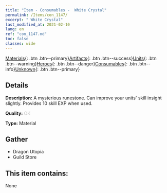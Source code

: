 ```yaml
---
title: "Item - Consumables -  White Crystal"
permalink: /Items/con_1147/
excerpt: " White Crystal"
last_modified_at: 2021-02-10
lang: en
ref: "con_1147.md"
toc: false
classes: wide
---
```

 [Materials](/Items/){: .btn .btn--primary}[Artifacts](/Items/Artifacts/){: .btn .btn--success}[Units](/Items/Units/){: .btn .btn--warning}[Heroes](/Items/Heroes/){: .btn .btn--danger}[Consumables](/Items/Consumables/){: .btn .btn--info}[Unknown](/Items/Unknown/){: .btn .btn--primary}

## Details
 **Description:** A mysterious runestone. Can improve your units' skill insight slightly. Provides 10 skill EXP when used.

 **Quality:** <span style="color: #C0C0C0">OK</span>

 **Type:** Material

## Gather

*    Dragon Utopia 
*    Guild Store 

## This item contains:

  None

